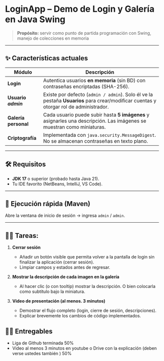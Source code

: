 # LoginApp – Demo de Login y Galería en Java Swing

> **Propósito:** servir como punto de partida
> programación con Swing, manejo de colecciones en memoria

---

## ✨ Características actuales

| Módulo | Descripción |
|---|---|
| **Login** | Autentica usuarios **en memoria** (sin BD) con contraseñas encriptadas (SHA-256). |
| **Usuario _admin_** | Existe por defecto (`admin / admin`). Solo él ve la pestaña **Usuarios** para crear/modificar cuentas y otorgar rol de administrador. |
| **Galería personal** | Cada usuario puede subir hasta **5 imágenes** y asignarles una descripción. Las imágenes se muestran como miniaturas. |
| **Criptografía** | Implementada con `java.security.MessageDigest`. No se almacenan contraseñas en texto plano. |

---

## 🛠️ Requisitos

- **JDK 17** o superior (probado hasta Java 21).
- Tu IDE favorito (NetBeans, IntelliJ, VS Code).

---

## 🚀 Ejecución rápida (Maven)



Abre la ventana de inicio de sesión → ingresa `admin` / `admin`.

---

## 🧑‍🎓 Tareas:

1. **Cerrar sesión**  
   - Añadir un botón visible que permita volver a la pantalla de login sin finalizar la aplicación (cerrar sesión).  
   - Limpiar campos y estados antes de regresar.

2. **Mostrar la descripción de cada imagen en la galería**  
   - Al hacer clic (o con tooltip) mostrar la descripción. O bien colocarla como subtítulo bajo la miniatura.

3. **Video de presentación (al menos. 3 minutos)**  
   - Demostrar el flujo completo (login, cierre de sesión, descripciones).  
   - Explicar brevemente los cambios de código implementados.

## 🧑‍🎓 Entregables
   - Liga de Github terminada 50%
   - Video al menos 3 minutos en youtube o Drive con la explicación (deben verse ustedes también ) 50%


